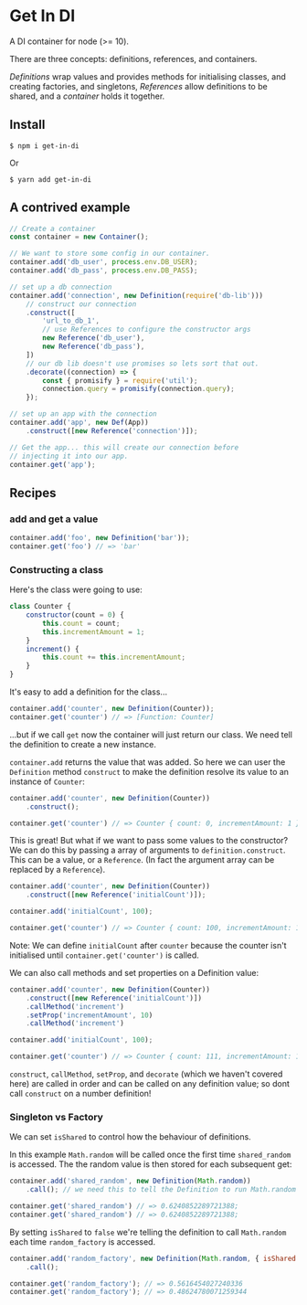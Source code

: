 # Get In DI

A DI container for node (>= 10).

There are three concepts: definitions, references, and containers.

*Definitions* wrap values and provides methods for initialising classes, and creating factories, and singletons, *References* allow definitions to be shared, and a *container* holds it together.

## Install

```
$ npm i get-in-di
```

Or

```
$ yarn add get-in-di
```

## A contrived example

```js
// Create a container
const container = new Container();

// We want to store some config in our container.
container.add('db_user', process.env.DB_USER);
container.add('db_pass', process.env.DB_PASS);

// set up a db connection
container.add('connection', new Definition(require('db-lib')))
    // construct our connection
    .construct([
        'url_to_db_1',
        // use References to configure the constructor args
        new Reference('db_user'),
        new Reference('db_pass'),
    ])
    // our db lib doesn't use promises so lets sort that out.
    .decorate((connection) => {
        const { promisify } = require('util');
        connection.query = promisify(connection.query);
    });

// set up an app with the connection
container.add('app', new Def(App))
    .construct([new Reference('connection')]);

// Get the app... this will create our connection before
// injecting it into our app.
container.get('app');
```

## Recipes

### add and get a value
```js
container.add('foo', new Definition('bar'));
container.get('foo') // => 'bar'
```

### Constructing a class

Here's the class were going to use:

```js
class Counter {
    constructor(count = 0) {
        this.count = count;
        this.incrementAmount = 1;
    }
    increment() {
        this.count += this.incrementAmount;
    }
}
```

It's easy to add a definition for the class...

```js
container.add('counter', new Definition(Counter));
container.get('counter') // => [Function: Counter]
```
...but if we call `get` now the container will just return our class. We need tell the definition to create a new instance.

`container.add` returns the value that was added. So here we can user the `Definition` method `construct` to make the definition resolve its value to an instance of `Counter`:

```js
container.add('counter', new Definition(Counter))
    .construct();

container.get('counter') // => Counter { count: 0, incrementAmount: 1 }
```

This is great! But what if we want to pass some values to the constructor? We can do this by passing a array of arguments to `definition.construct`. This can be a value, or a `Reference`. (In fact the argument array can be replaced by a `Reference`).

```js
container.add('counter', new Definition(Counter))
    .construct([new Reference('initialCount')]);

container.add('initialCount', 100);

container.get('counter') // => Counter { count: 100, incrementAmount: 1 }
```

Note: We can define `initialCount` after `counter` because the counter isn't initialised until `container.get('counter')` is called.

We can also call methods and set properties on a Definition value:

```js
container.add('counter', new Definition(Counter))
    .construct([new Reference('initialCount')])
    .callMethod('increment')
    .setProp('incrementAmount', 10)
    .callMethod('increment')

container.add('initialCount', 100);

container.get('counter') // => Counter { count: 111, incrementAmount: 10 }
```

`construct`, `callMethod`, `setProp`, and `decorate` (which we haven't covered here) are called in order and can be called on any definition value; so dont call `construct` on a number definition!


### Singleton vs Factory

We can set `isShared` to control how the behaviour of definitions.

In this example `Math.random` will be called once the first time `shared_random` is accessed. The the random value is then stored for each subsequent get:

```js
container.add('shared_random', new Definition(Math.random))
    .call(); // we need this to tell the Definition to run Math.random instead of return it

container.get('shared_random') // => 0.6240852289721388;
container.get('shared_random') // => 0.6240852289721388;
```
By setting `isShared` to `false` we're telling the definition to call `Math.random` each time `random_factory` is accessed.
```js
container.add('random_factory', new Definition(Math.random, { isShared: false }))
    .call();

container.get('random_factory'); // => 0.5616454027240336
container.get('random_factory'); // => 0.48624780071259344
```


